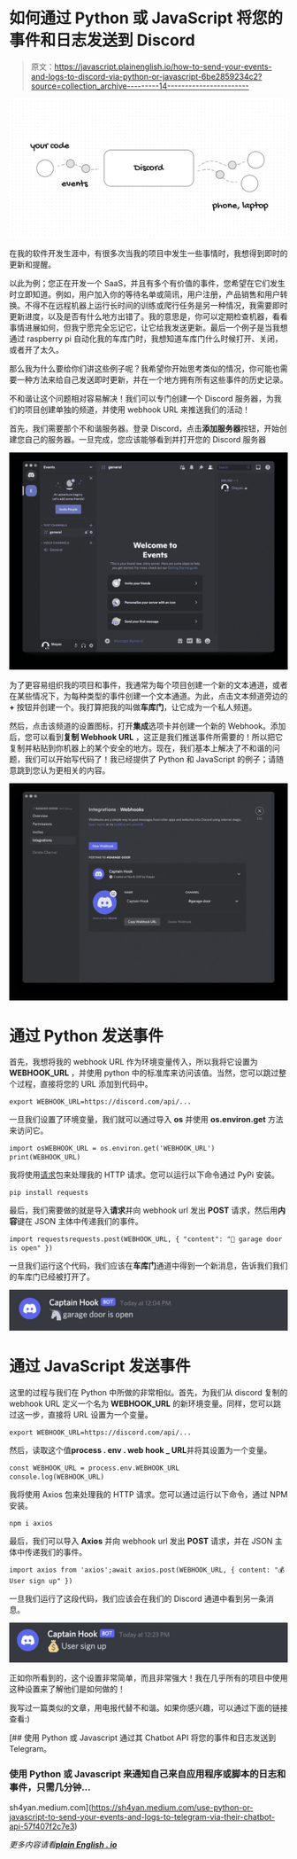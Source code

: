 # 如何通过 Python 或 JavaScript 将您的事件和日志发送到 Discord

> 原文：<https://javascript.plainenglish.io/how-to-send-your-events-and-logs-to-discord-via-python-or-javascript-6be2859234c2?source=collection_archive---------14----------------------->

![](img/fcd34bbbda01c175f07ee3c98abb716f.png)

在我的软件开发生涯中，有很多次当我的项目中发生一些事情时，我想得到即时的更新和提醒。

以此为例；您正在开发一个 SaaS，并且有多个有价值的事件，您希望在它们发生时立即知道。例如，用户加入你的等待名单或简讯，用户注册，产品销售和用户转换。不得不在远程机器上运行长时间的训练或爬行任务是另一种情况，我需要即时更新进度，以及是否有什么地方出错了。我的意思是，你可以定期检查机器，看看事情进展如何，但我宁愿完全忘记它，让它给我发送更新。最后一个例子是当我想通过 raspberry pi 自动化我的车库门时，我想知道车库门什么时候打开、关闭，或者开了太久。

那么我为什么要给你们讲这些例子呢？我希望你开始思考类似的情况，你可能也需要一种方法来给自己发送即时更新，并在一个地方拥有所有这些事件的历史记录。

不和谐让这个问题相对容易解决！我们可以专门创建一个 Discord 服务器，为我们的项目创建单独的频道，并使用 webhook URL 来推送我们的活动！

首先，我们需要那个不和谐服务器。登录 Discord，点击**添加服务器**按钮，开始创建您自己的服务器。一旦完成，您应该能够看到并打开您的 Discord 服务器

![](img/ad95ebe53aa02cb37f9879481cd9d27b.png)

为了更容易组织我的项目和事件，我通常为每个项目创建一个新的文本通道，或者在某些情况下，为每种类型的事件创建一个文本通道。为此，点击文本频道旁边的 **+** 按钮并创建一个。我打算把我的叫做**车库门**，让它成为一个私人频道。

然后，点击该频道的设置图标，打开**集成**选项卡并创建一个新的 Webhook。添加后，您可以看到**复制 Webhook URL** ，这正是我们推送事件所需要的！所以把它复制并粘贴到你机器上的某个安全的地方。现在，我们基本上解决了不和谐的问题，我们可以开始写代码了！我已经提供了 Python 和 JavaScript 的例子；请随意跳到您认为更相关的内容。

![](img/377df5a0e85856045aeed8c9246eff5a.png)

# 通过 Python 发送事件

首先，我想将我的 webhook URL 作为环境变量传入，所以我将它设置为 **WEBHOOK_URL** ，并使用 python 中的标准库来访问该值。当然，您可以跳过整个过程，直接将您的 URL 添加到代码中。

```
export WEBHOOK_URL=https://discord.com/api/...
```

一旦我们设置了环境变量，我们就可以通过导入 **os** 并使用 **os.environ.get** 方法来访问它。

```
import osWEBHOOK_URL = os.environ.get('WEBHOOK_URL')
print(WEBHOOK_URL)
```

我将使用[请求](https://pypi.org/project/requests/)包来处理我的 HTTP 请求。您可以运行以下命令通过 PyPi 安装。

```
pip install requests
```

最后，我们需要做的就是导入**请求**并向 webhook url 发出 **POST** 请求，然后用**内容**键在 JSON 主体中传递我们的事件。

```
import requestsrequests.post(WEBHOOK_URL, { "content": "🦄 garage door is open" })
```

一旦我们运行这个代码，我们应该在**车库门**通道中得到一个新消息，告诉我们我们的车库门已经被打开了。

![](img/32e1308dcb4ea263e824486f7b95a66b.png)

# 通过 JavaScript 发送事件

这里的过程与我们在 Python 中所做的非常相似。首先，为我们从 discord 复制的 webhook URL 定义一个名为 **WEBHOOK_URL** 的新环境变量。同样，您可以跳过这一步，直接将 URL 设置为一个变量。

```
export WEBHOOK_URL=https://discord.com/api/...
```

然后，读取这个值**process . env . web hook _ URL**并将其设置为一个变量。

```
const WEBHOOK_URL = process.env.WEBHOOK_URL
console.log(WEBHOOK_URL)
```

我将使用 Axios 包来处理我的 HTTP 请求。您可以通过运行以下命令，通过 NPM 安装。

```
npm i axios
```

最后，我们可以导入 **Axios** 并向 webhook url 发出 **POST** 请求，并在 JSON 主体中传递我们的事件。

```
import axios from 'axios';await axios.post(WEBHOOK_URL, { content: "💰 User sign up" })
```

一旦我们运行了这段代码，我们应该会在我们的 Discord 通道中看到另一条消息。

![](img/46e52c73b0838c981d344ffc1842bb56.png)

正如你所看到的，这个设置非常简单，而且非常强大！我在几乎所有的项目中使用这种设置来了解他们是如何做的！

我写过一篇类似的文章，用电报代替不和谐。如果你感兴趣，可以通过下面的链接查看:)

[](https://sh4yan.medium.com/use-python-or-javascript-to-send-your-events-and-logs-to-telegram-via-their-chatbot-api-57f407f2c7e3) [## 使用 Python 或 Javascript 通过其 Chatbot API 将您的事件和日志发送到 Telegram。

### 使用 Python 或 Javascript 来通知自己来自应用程序或脚本的日志和事件，只需几分钟…

sh4yan.medium.com](https://sh4yan.medium.com/use-python-or-javascript-to-send-your-events-and-logs-to-telegram-via-their-chatbot-api-57f407f2c7e3) 

*更多内容请看*[***plain English . io***](http://plainenglish.io/)
